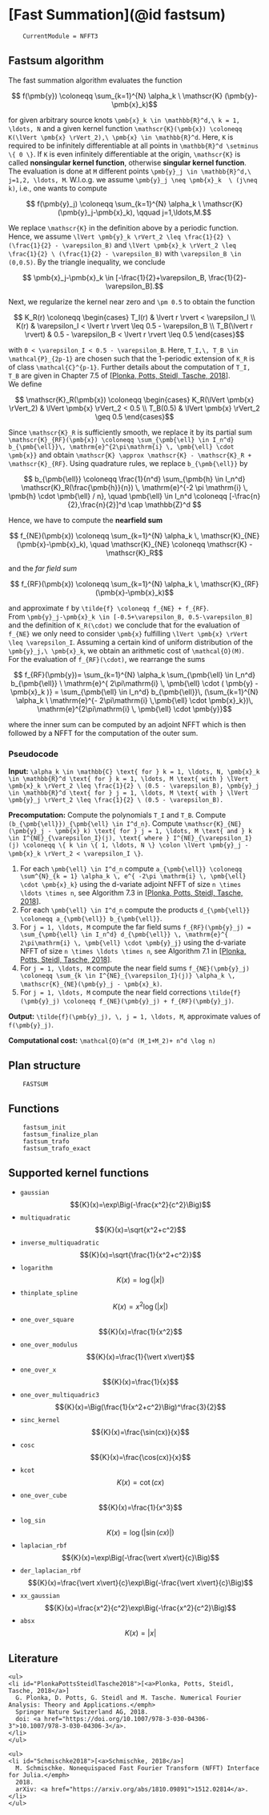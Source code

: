 # [Fast Summation](@id fastsum)

```@meta
    CurrentModule = NFFT3
```

## Fastsum algorithm

The fast summation algorithm evaluates the function 

```math
    f(\pmb{y}) \coloneqq \sum_{k=1}^{N} \alpha_k \ \mathscr{K} (\pmb{y}-\pmb{x}_k)
``` 

for given arbitrary source knots ``\pmb{x}_k \in \mathbb{R}^d,\ k = 1, \ldots, N`` and a given kernel function ``\mathscr{K}(\pmb{x}) \coloneqq K(\lVert \pmb{x} \rVert_2),\ \pmb{x} \in \mathbb{R}^d``. Here, ``K`` is required to be infinitely differentiable at all points in ``\mathbb{R}^d \setminus \{ 0 \}``. If ``K`` is even infinitely differentiable at the origin, ``\mathscr{K}`` is called **nonsingular kernel function**, otherwise **singular kernel function**. 
\
The evaluation is done at ``M`` different points ``\pmb{y}_j \in \mathbb{R}^d,\ j=1,2, \ldots, M``. W.l.o.g. we assume ``\pmb{y}_j \neq \pmb{x}_k  \ (j\neq k)``, i.e., one wants to compute

```math
    f(\pmb{y}_j) \coloneqq \sum_{k=1}^{N} \alpha_k \ \mathscr{K}(\pmb{y}_j-\pmb{x}_k), \qquad j=1,\ldots,M.
```

We replace ``\mathscr{K}`` in the definition above by a periodic function. Hence, we assume ``\lVert \pmb{y}_k \rVert_2 \leq \frac{1}{2} \ (\frac{1}{2} - \varepsilon_B)`` and ``\lVert \pmb{x}_k \rVert_2 \leq \frac{1}{2} \ (\frac{1}{2} - \varepsilon_B)`` with ``\varepsilon_B \in (0,0.5)``. By the triangle inequality, we conclude 

```math
    \pmb{x}_j-\pmb{x}_k \in [-\frac{1}{2}+\varepsilon_B, \frac{1}{2}-\varepsilon_B].
```
Next, we regularize the kernel near zero and ``\pm 0.5`` to obtain the function

```math
    K_R(r) \coloneqq \begin{cases} T_I(r) & \lvert r \rvert < \varepsilon_I \\ K(r) & \varepsilon_I < \lvert r \rvert \leq 0.5 - \varepsilon_B \\ T_B(\lvert r \rvert) & 0.5 - \varepsilon_B < \lvert r \rvert \leq 0.5 \end{cases}
```

with ``0 < \varepsilon_I < 0.5 - \varepsilon_B``. Here, ``T_I,\, T_B \in \mathcal{P}_{2p-1}`` are chosen such that the 1-periodic extension of ``K_R`` is of class ``\mathcal{C}^{p-1}``. Further details about the computation of ``T_I, T_B`` are given in Chapter 7.5 of [[Plonka, Potts, Steidl, Tasche, 2018](#PlonkaPottsSteidlTasche2018)]. 
\
We define 

```math
    \mathscr{K}_R(\pmb{x}) \coloneqq \begin{cases} K_R(\lVert \pmb{x} \rVert_2) & \lVert \pmb{x} \rVert_2 < 0.5 \\ T_B(0.5) & \lVert \pmb{x} \rVert_2 \geq 0.5 \end{cases}
```

Since ``\mathscr{K}_R`` is sufficiently smooth, we replace it by its partial sum  ``\mathscr{K}_{RF}(\pmb{x}) \coloneqq \sum_{\pmb{\ell} \in I_n^d} b_{\pmb{\ell}}\, \mathrm{e}^{2\pi\mathrm{i} \, \pmb{\ell} \cdot \pmb{x}}`` and obtain ``\mathscr{K} \approx \mathscr{K} - \mathscr{K}_R + \mathscr{K}_{RF}``. Using quadrature rules, we replace ``b_{\pmb{\ell}}`` by

```math
    b_{\pmb{\ell}} \coloneqq \frac{1}{n^d} \sum_{\pmb{h} \in I_n^d} \mathscr{K}_R(\frac{\pmb{h}}{n}) \, \mathrm{e}^{-2 \pi \mathrm{i} \, \pmb{h} \cdot \pmb{\ell} / n}, \quad \pmb{\ell} \in I_n^d \coloneqq [-\frac{n}{2},\frac{n}{2}]^d \cap \mathbb{Z}^d 
```

Hence, we have to compute the **nearfield sum**

```math
    f_{NE}(\pmb{x}) \coloneqq \sum_{k=1}^{N} \alpha_k \, \mathscr{K}_{NE}(\pmb{x}-\pmb{x}_k), \quad \mathscr{K}_{NE} \coloneqq \mathscr{K} - \mathscr{K}_R
```

and the *far field sum*

```math
    f_{RF}(\pmb{x}) \coloneqq \sum_{k=1}^{N} \alpha_k \, \mathscr{K}_{RF} (\pmb{x}-\pmb{x}_k)
```

and approximate ``f`` by ``\tilde{f} \coloneqq f_{NE} + f_{RF}``.
\
From ``\pmb{y}_j-\pmb{x}_k \in [-0.5+\varepsilon_B, 0.5-\varepsilon_B]`` and the definition of ``K_R(\cdot)`` we conclude that for the evaluation of ``f_{NE}`` we only need to consider  ``\pmb{x}`` fulfilling ``\lVert \pmb{x} \rVert \leq \varepsilon_I``. Assuming a certain kind of uniform distribution of the ``\pmb{y}_j,\ \pmb{x}_k``, we obtain an arithmetic cost of ``\mathcal{O}(M)``.
\
For the evaluation of ``f_{RF}(\cdot)``, we rearrange the sums

```math
    f_{RF}(\pmb{y})= \sum_{k=1}^{N} \alpha_k \sum_{\pmb{\ell} \in I_n^d} b_{\pmb{\ell}} \ \mathrm{e}^{ 2\pi\mathrm{i} \, \pmb{\ell} \cdot ( \pmb{y} - \pmb{x}_k )} = \sum_{\pmb{\ell} \in I_n^d} b_{\pmb{\ell}}\, (\sum_{k=1}^{N} \alpha_k \ \mathrm{e}^{- 2\pi\mathrm{i} \,\pmb{\ell} \cdot \pmb{x}_k})\, \mathrm{e}^{2\pi\mathrm{i} \, \pmb{\ell} \cdot \pmb{y}}
```

where the inner sum can be computed by an adjoint NFFT which is then followed by a NFFT for the computation of the outer sum. 

### Pseudocode

**Input:** ``\alpha_k \in \mathbb{C} \text{ for } k = 1, \ldots, N, \pmb{x}_k \in \mathbb{R}^d \text{ for } k = 1, \ldots, M \text{ with } \lVert \pmb{x}_k \rVert_2 \leq \frac{1}{2} \ (0.5 - \varepsilon_B), \pmb{y}_j \in \mathbb{R}^d \text{ for } j = 1, \ldots, M \text{ with } \lVert \pmb{y}_j \rVert_2 \leq \frac{1}{2} \ (0.5 - \varepsilon_B).``

**Precomputation:** Compute the polynomials ``T_I`` and ``T_B``. Compute ``(b_{\pmb{\ell}})_{\pmb{\ell} \in I^d_n}``. Compute ``\mathscr{K}_{NE}(\pmb{y}_j - \pmb{x}_k) \text{ for } j = 1, \ldots, M \text{ and } k \in I^{NE}_{\varepsilon_I}(j), \text{ where } I^{NE}_{\varepsilon_I}(j) \coloneqq \{ k \in \{ 1, \ldots, N \} \colon \lVert \pmb{y}_j - \pmb{x}_k \rVert_2 < \varepsilon_I \}``.

1. For each ``\pmb{\ell} \in I^d_n`` compute ``a_{\pmb{\ell}} \coloneqq \sum^{N}_{k = 1} \alpha_k \, e^{ -2\pi \mathrm{i} \, \pmb{\ell} \cdot \pmb{x}_k}`` using the d-variate adjoint NFFT of size ``n \times \ldots \times n``, see Algorithm 7.3 in [[Plonka, Potts, Steidl, Tasche, 2018](#PlonkaPottsSteidlTasche2018)].
2. For each ``\pmb{\ell} \in I^d_n`` compute the products ``d_{\pmb{\ell}} \coloneqq a_{\pmb{\ell}} b_{\pmb{\ell}}``.
3. For ``j = 1, \ldots, M`` compute the far field sums ``f_{RF}(\pmb{y}_j) = \sum_{\pmb{\ell} \in I_n^d} d_{\pmb{\ell}} \, \mathrm{e}^{ 2\pi\mathrm{i} \, \pmb{\ell} \cdot \pmb{y}_j}`` using the d-variate NFFT of size ``n \times \ldots \times n``, see Algorithm 7.1 in [[Plonka, Potts, Steidl, Tasche, 2018](#PlonkaPottsSteidlTasche2018)].
4. For ``j = 1, \ldots, M`` compute the near field sums ``f_{NE}(\pmb{y}_j) \coloneqq \sum_{k \in I^{NE}_{\varepsilon_I}(j)} \alpha_k \, \mathscr{K}_{NE}(\pmb{y}_j - \pmb{x}_k)``.
5. For ``j = 1, \ldots, M`` compute the near field corrections ``\tilde{f}(\pmb{y}_j) \coloneqq f_{NE}(\pmb{y}_j) + f_{RF}(\pmb{y}_j)``.

**Output:** ``\tilde{f}(\pmb{y}_j), \, j = 1, \ldots, M``, approximate values of ``f(\pmb{y}_j)``.

**Computational cost:** ``\mathcal{O}(m^d (M_1+M_2)+ n^d \log n) `` 

## Plan structure

```@docs
    FASTSUM
```

## Functions

```@docs
  	fastsum_init
    fastsum_finalize_plan
    fastsum_trafo
    fastsum_trafo_exact
```

## Supported kernel functions

- `gaussian`
$${K}(x)=\exp\Big(-\frac{x^2}{c^2}\Big)$$
- `multiquadratic`
$${K}(x)=\sqrt{x^2+c^2}$$
- `inverse_multiquadratic`
$${K}(x)=\sqrt{\frac{1}{x^2+c^2}}$$
- `logarithm`
$${K}(x)=\log(\vert x\vert)$$
- `thinplate_spline`
$${K}(x)=x^2\log(\vert x\vert)$$
- `one_over_square`
$${K}(x)=\frac{1}{x^2}$$
- `one_over_modulus`
$${K}(x)=\frac{1}{\vert x\vert}$$
- `one_over_x`
$${K}(x)=\frac{1}{x}$$
- `one_over_multiquadric3`
$${K}(x)=\Big(\frac{1}{x^2+c^2}\Big)^\frac{3}{2}$$
- `sinc_kernel`
$${K}(x)=\frac{\sin(cx)}{x}$$
- `cosc`
$${K}(x)=\frac{\cos(cx)}{x}$$
- `kcot`
$${K}(x)=\cot(cx)$$
- `one_over_cube`
$${K}(x)=\frac{1}{x^3}$$
- `log_sin`
$${K}(x)=\log(\vert\sin(cx)\vert)$$
- `laplacian_rbf`
$${K}(x)=\exp\Big(-\frac{\vert x\vert}{c}\Big)$$
- `der_laplacian_rbf`
$${K}(x)=\frac{\vert x\vert}{c}\exp\Big(-\frac{\vert x\vert}{c}\Big)$$
- `xx_gaussian`
$${K}(x)=\frac{x^2}{c^2}\exp\Big(-\frac{x^2}{c^2}\Big)$$
- `absx`
$${K}(x)=\vert x\vert$$


## Literature

```@raw html
<ul>
<li id="PlonkaPottsSteidlTasche2018">[<a>Plonka, Potts, Steidl, Tasche, 2018</a>]
  G. Plonka, D. Potts, G. Steidl and M. Tasche. Numerical Fourier Analysis: Theory and Applications.</emph>
  Springer Nature Switzerland AG, 2018.
  doi: <a href="https://doi.org/10.1007/978-3-030-04306-3">10.1007/978-3-030-04306-3</a>.
</li>
</ul>
```

```@raw html
<ul>
<li id="Schmischke2018">[<a>Schmischke, 2018</a>]
  M. Schmischke. Nonequispaced Fast Fourier Transform (NFFT) Interface for Julia.</emph>
  2018.
  arXiv: <a href="https://arxiv.org/abs/1810.09891">1512.02814</a>.
</li>
</ul>
```
